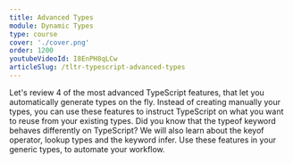 ```yaml
---
title: Advanced Types
module: Dynamic Types
type: course
cover: './cover.png'
order: 1200
youtubeVideoId: I8EnPH8qLCw
articleSlug: /tltr-typescript-advanced-types
---
```


Let's review 4 of the most advanced TypeScript features, that let you automatically generate types on the fly. Instead of creating manually your types, you can use these features to instruct TypeScript on what you want to reuse from your existing types. Did you know that the typeof keyword behaves differently on TypeScript? We will also learn about the keyof operator, lookup types and the keyword infer. Use these features in your generic types, to automate your workflow.
